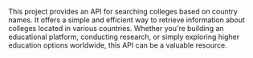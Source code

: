 This project provides an API for searching colleges based on country names. It offers a simple and efficient way to retrieve information about colleges located in various countries.
Whether you're building an educational platform, conducting research, or simply exploring higher education options worldwide, this API can be a valuable resource.
